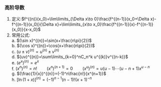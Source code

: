 ### 高阶导数
1. 定义:$f^{(n)}(x_0)=\lim\limits_{\Delta x\to 0}\frac{f^{(n-1)}(x_0+\Delta x)-f^{(n-1)}(x_0)}{\Delta x}=\lim\limits_{x\to x_0}\frac{f^{(n-1)}(x)-f^{(n-1)}(x_0)}{x-x_0}$
2. 常用公式:  
	a. $(\sin x)^{(n)}=\sin(x+\frac{n\pi}{2})$  
	b. $(\cos x)^{(n)}=\cos(x+\frac{n\pi}{2})$  
	c. $(u\pm v)^{(n)}=u^{(n)}\pm v^{(n)}$  
	d. $(uv)^{(n)}=\sum\limits_{k=0}^nC_n^k u^{(k)}v^{(n-k)}$  
	e. $(e^x)^{(n)}=e^x$  
	f. $(x^n)^{(n)}=n!\qquad (x^n)^{(n+1)}=0 \qquad (x^u)^{(n)}=u(u-1)\cdots (u-n+1)x^{u-n}$   
	g. $(\frac{1}{x})^{(n)}=(-1)^n\frac{n!}{x^(n+1)}$  
	h. $[\ln(1+x)]^{(n)}=(-1)^{n-1}(n-1)!(x+1)^{-n}$
